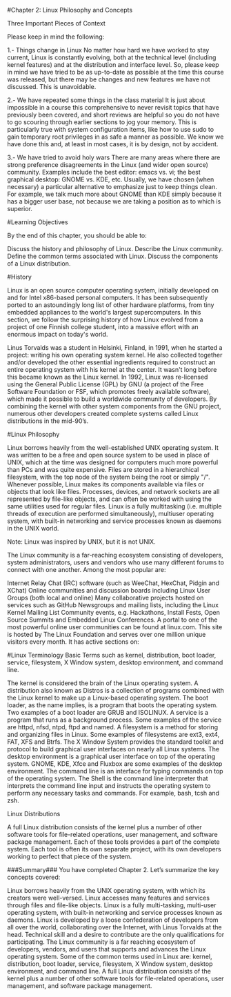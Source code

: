 #Chapter 2: Linux Philosophy and Concepts

Three Important Pieces of Context

Please keep in mind the following:

1.- Things change in Linux
No matter how hard we have worked to stay current, Linux is constantly evolving, both at the technical level (including kernel features) and at the distribution and interface level. So, please keep in mind we have tried to be as up-to-date as possible at the time this course was released, but there may be changes and new features we have not discussed. This is unavoidable.


2.- We have repeated some things in the class material
It is just about impossible in a course this comprehensive to never revisit topics that have previously been covered, and short reviews are helpful so you do not have to go scouring through earlier sections to jog your memory. This is particularly true with system configuration items, like how to use sudo to gain temporary root privileges in as safe a manner as possible. We know we have done this and, at least in most cases, it is by design, not by accident.

3.- We have tried to avoid holy wars
There are many areas where there are strong preference disagreements in the Linux (and wider open source) community. Examples include the best editor: emacs vs. vi; the best graphical desktop: GNOME vs. KDE, etc. Usually, we have chosen (when necessary) a particular alternative to emphasize just to keep things clean. For example, we talk much more about GNOME than KDE simply because it has a bigger user base, not because we are taking a position as to which is superior.


#Learning Objectives

By the end of this chapter, you should be able to:

Discuss the history and philosophy of Linux.
Describe the Linux community.
Define the common terms associated with Linux.
Discuss the components of a Linux distribution.

#History

Linux is an open source computer operating system, initially developed on and for Intel x86-based personal computers. It has been subsequently ported to an astoundingly long list of other hardware platforms, from tiny embedded appliances to the world's largest supercomputers.
In this section, we follow the surprising history of how Linux evolved from a project of one Finnish college student, into a massive effort with an enormous impact on today's world.

Linus Torvalds was a student in Helsinki, Finland, in 1991, when he started a project: writing his own operating system kernel. He also collected together and/or developed the other essential ingredients required to construct an entire operating system with his kernel at the center. It wasn't long before this became known as the Linux kernel. 
In 1992, Linux was re-licensed using the General Public License (GPL) by GNU (a project of the Free Software Foundation or FSF, which promotes freely available software), which made it possible to build a worldwide community of developers. By combining the kernel with other system components from the GNU project, numerous other developers created complete systems called Linux distributions in the mid-90’s.



#Linux Philosophy

Linux borrows heavily from the well-established UNIX operating system. 
It was written to be a free and open source system to be used in place of UNIX, which at the time was designed for computers much more powerful than PCs and was quite expensive. 
Files are stored in a hierarchical filesystem, with the top node of the system being the root or simply "/". 
Whenever possible, Linux makes its components available via files or objects that look like files. Processes, devices, and network sockets are all represented by file-like objects, and can often be worked with using the same utilities used for regular files.
Linux is a fully multitasking (i.e. multiple threads of execution are performed simultaneously), multiuser operating system, with built-in networking and service processes known as daemons in the UNIX world.

 Note: Linux was inspired by UNIX, but it is not UNIX.




The Linux community is a far-reaching ecosystem consisting of developers, system administrators, users and vendors who use many different forums to connect with one another. Among the most popular are:

Internet Relay Chat (IRC) software (such as WeeChat, HexChat, Pidgin and XChat)
Online communities and discussion boards including Linux User Groups (both local and online)
Many collaborative projects hosted on services such as GitHub
Newsgroups and mailing lists, including the Linux Kernel Mailing List
Community events, e.g. Hackathons, Install Fests, Open Source Summits and Embedded Linux Conferences.
A portal to one of the most powerful online user communities can be found at linux.com. This site is hosted by The Linux Foundation and serves over one million unique visitors every month. It has active sections on:

 
 
 
 #Linux Terminology
Basic Terms such as kernel, distribution, boot loader, service, filesystem, X Window system, desktop environment, and command line.
 
The kernel is considered the brain of the Linux operating system. 
A distribution also known as Distros is a collection of programs combined with the Linux kernel to make up a Linux-based operating system.
The boot loader, as the name implies, is a program that boots the operating system. Two examples of a boot loader are GRUB and ISOLINUX.
A service is a program that runs as a background process. Some examples of the service are httpd, nfsd, ntpd, ftpd and named.
A filesystem is a method for storing and organizing files in Linux. Some examples of filesystems are ext3, ext4, FAT, XFS and Btrfs.
The X Window System provides the standard toolkit and protocol to build graphical user interfaces on nearly all Linux systems.
The desktop environment is a graphical user interface on top of the operating system. GNOME, KDE, Xfce and Fluxbox are some examples of the desktop environment.
The command line is an interface for typing commands on top of the operating system.
The Shell is the command line interpreter that interprets the command line input and instructs the operating system to perform any necessary tasks and commands. 
For example, bash, tcsh and zsh.


Linux Distributions

 A full Linux distribution consists of the kernel plus a number of other software tools for file-related operations, user management, and software package management. Each of these tools provides a part of the complete system. Each tool is often its own separate project, with its own developers working to perfect that piece of the system.
 
 
 
 ###Summary###
 You have completed Chapter 2. Let’s summarize the key concepts covered:

Linux borrows heavily from the UNIX operating system, with which its creators were well-versed.
Linux accesses many features and services through files and file-like objects.
Linux is a fully multi-tasking, multi-user operating system, with built-in networking and service processes known as daemons.
Linux is developed by a loose confederation of developers from all over the world, collaborating over the Internet, with Linus Torvalds at the head. Technical skill and a desire to contribute are the only qualifications for participating.
The Linux community is a far reaching ecosystem of developers, vendors, and users that supports and advances the Linux operating system.
Some of the common terms used in Linux are: kernel, distribution, boot loader, service, filesystem, X Window system, desktop  environment, and command line.
A full Linux distribution consists of the kernel plus a number of other software tools for file-related operations, user management, and software package management.
